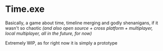 # Time.exe

Basically, a game about time, timeline merging and godly shenanigans, if it wasn't so chaotic 
*(and also open source + cross platform + multiplayer, local multiplayer, all in the future, for now)*

Extremely WIP, as for right now it is simply a prototype

